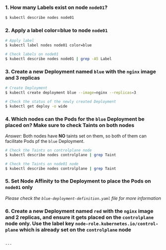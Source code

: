 ### 1. How many Labels exist on node `node01`?

```bash
$ kubectl describe nodes node01
```

### 2. Apply a label color=blue to node `node01`

```bash
# Apply label
$ kubectl label nodes node01 color=blue

# Check labels on node01
$ kubectl describe nodes node01 | grep -A5 Label
```

### 3. Create a new Deployment named `blue` with the `nginx` image and 3 replicas

```bash
# Create Deployment
$ kubectl create deployment blue --image=nginx --replicas=3

# Check the status of the newly created Deployment
$ kubectl get deploy -o wide
```

### 4. Which nodes can the Pods for the `blue` Deployment be placed on? Make sure to check Taints on both nodes

*Answer:* Both nodes have **NO** taints set on them, so both of them can facilitate Pods pf the `blue` Deployment.

```bash
# Check the Taints on controlplane node
$ kubectl describe nodes controlplane | grep Taint

# Check the Taints on node01 node
$ kubectl describe nodes controlplane | grep Taint
```

### 5. Set Node Affinity to the Deployment to place the Pods on `node01` only

*Please check the `blue-deployment-definition.yaml` file for more information*

### 6. Create a new Deployment named `red` with the `nginx` image and 2 replicas, and ensure it gets placed on the `controlplane` node only. Use the label key `node-role.kubernetes.io/control-plane` which is already set on the `controlplane` node

```bash

---
